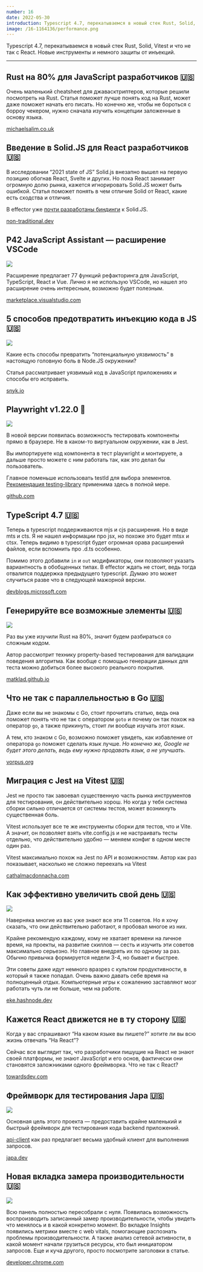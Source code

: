 ```yaml
---
number: 16
date: 2022-05-30
introduction: Typescript 4.7, перекатываемся в новый стек Rust, Solid, Vitest и что не так с React. Новые инструменты и немного защиты от инъекций.
image: /16-1164136/performance.png
---
```


Typescript 4.7, перекатываемся в новый стек Rust, Solid, Vitest и что не так с React. Новые инструменты и немного защиты от инъекций.

<hr />

## Rust на 80% для JavaScript разработчиков 🇺🇸

Очень маленький cheatsheet для джавасктриптеров, которые решили посмотреть на Rust. Статья поможет лучше понять код на Rust, может даже поможет начать его писать. Но конечно же, чтобы не бороться с борроу чекером, нужно сначала изучить концепции заложенные в основу языка.

[michaelsalim.co.uk](https://michaelsalim.co.uk/blog/rust-from-0-to-80-for-js-dev/)

## Введение в Solid.JS для React разработчиков 🇺🇸

В исследовании “2021 state of JS” Solid.js внезапно вышел на первую позицию обогнав React, Svelte и других. Но пока React занимает огромную долю рынка, кажется игнорировать Solid.JS может быть ошибкой. Статья поможет понять в чем отличие Solid от React, какие есть сходства и отличия.

В effector уже [почти разработаны биндинги](https://github.com/effector/effector/pull/685) к Solid.JS.

[non-traditional.dev](https://non-traditional.dev/an-intro-to-solidjs-for-react-developers)

## P42 JavaScript Assistant — расширение VSCode

![](/16-1164136/0121bb77fbee6fd3aff8b5a2f6f2d674.gif)

Расширение предлагает 77 функций рефакторинга для JavaScript, TypeScript, React и Vue. Лично я не использую VSCode, но нашел это расширение очень интересным, возможно будет полезным.

[marketplace.visualstudio.com](https://marketplace.visualstudio.com/items?itemName=p42ai.refactor)

## 5 способов предотвратить инъекцию кода в JS 🇺🇸

![](/16-1164136/bd5fe1d69c85c368fbaf2cb3db6568f0.png)

Какие есть способы превратить “потенциальную уязвимость” в настоящую головную боль в Node.JS окружении?

Статья рассматривает уязвимый код в JavaScript приложениях и способы его исправить.

[snyk.io](https://snyk.io/blog/5-ways-to-prevent-code-injection-in-javascript-and-node-js/)

## Playwright v1.22.0 🐙

![](/16-1164136/playwright.png)

В новой версии появилась возможность тестировать компоненты прямо в браузере. Не в каком-то виртуальном окружении, как в Jest.

Вы импортируете код компонента в тест playwright и монтируете, а дальше просто можете с ним работать так, как это делал бы пользователь.

Главное поменьше использовать testId для выбора элементов. [Рекомендация testing-library](https://testing-library.com/docs/queries/about/#priority) применима здесь в полной мере.

[github.com](https://github.com/microsoft/playwright/releases/tag/v1.22.0)

## TypeScript 4.7 🇺🇸

Теперь в typescript поддерживаются mjs и cjs расширения. Но в виде mts и cts. Я не нашел информации про jsx, но похоже это будет mtsx и ctsx. Теперь видимо в typescript будет огромная орава расширений файлов, если вспомнить про .d.ts особенно.

Помимо этого добавили `in` и `out` модификаторы, они позволяют указать вариантность в обобщенных типах. В effector ждать не стоит, ведь тогда отвалится поддержка предыдущего typescript. Думаю это может случиться разве что в следующей мажорной версии.

[devblogs.microsoft.com](https://devblogs.microsoft.com/typescript/announcing-typescript-4-7/)

## Генерируйте все возможные элементы 🇺🇸

![](/16-1164136/generate.png)

Раз вы уже изучили Rust на 80%, значит будем разбираться со сложным кодом.

Автор рассмотрит технику property-based тестирования для валидации поведения алгоритма. Как вообще с помощью генерации данных для теста можно добиться более высокого реального покрытия.

[matklad.github.io](https://matklad.github.io//2021/11/07/generate-all-the-things.html)

## Что не так с параллельностью в Go 🇺🇸

Даже если вы не знакомы с Go, стоит прочитать статью, ведь она поможет понять что не так с оператором `goto` и почему он так похож на оператор `go`, а также прикинуть, стоит ли вообще изучать этот язык.

А тем, кто знаком с Go, возможно поможет увидеть, как избавление от оператора `go` поможет сделать язык лучше. *Но конечно же, Google не будет этого делать, ведь ему нужно продавать язык, а не улучшать*.

[vorpus.org](https://vorpus.org/blog/notes-on-structured-concurrency-or-go-statement-considered-harmful/)

## Миграция с Jest на Vitest 🇺🇸

Jest не просто так завоевал существенную часть рынка инструментов для тестирования, он действительно хорош. Но когда у тебя система сборки сильно отличается от системы тестов, может возникнуть существенная боль.

Vitest использует все те же инструменты сборки для тестов, что и Vite. А значит, он позволяет взять vite.config.js и не настраивать тесты отдельно, что действительно удобно — меняем конфиг в одном месте один раз.

Vitest максимально похож на Jest по API и возможностям. Автор как раз показывает, насколько не сложно переехать на Vitest

[cathalmacdonnacha.com](https://cathalmacdonnacha.com/migrating-from-jest-to-vitest)

## Как эффективно увеличить свой день 🇺🇸

![](/16-1164136/b3b855104e71c3c0e193f57e4dd6d4f5.gif)

Наверняка многие из вас уже знают все эти 11 советов. Но я хочу сказать, что они действительно работают, я пробовал многое из них.

Крайне рекомендую каждому, кому не хватает времени на личное время, на проекты, на развитие скиллов — сесть и изучить эти советов максимально серьезно. Но главное внедрять их по одному за раз. Обычно привычка формируется недели 3-4, но бывает и быстрее.

Эти советы даже идут немного вразрез с культом продуктивности, в который я также попадал. Очень важно давать себе время на полноценный отдых. Компьютерные игры к сожалению заставляют мозг работать чуть ли не больше, чем на работе.

[eke.hashnode.dev](https://eke.hashnode.dev/how-to-effectively-maximize-your-day)

## Кажется React движется не в ту сторону 🇺🇸

Когда у вас спрашивают “На каком языке вы пишете?” хотите ли вы всю жизнь отвечать “На React”?

Сейчас все выглядит так, что разработчики пишущие на React не знают своей платформы, не знают JavaScript и его основ, фактически они становятся заложниками одного фреймворка. Что не так с React?

[towardsdev.com](https://towardsdev.com/react-start-losing-its-way-e765db4d2b07?gi=9667b807b47a)

## Фреймворк для тестирования Japa 🇺🇸

![](/16-1164136/japa.png)

Основная цель этого проекта — предоставить крайне маленький и быстрый фреймворк для тестирования кода backend приложений.

[api-client](https://github.com/japa/api-client) как раз предлагает весьма удобный клиент для выполнения запросов.

[japa.dev](https://japa.dev/docs)

## Новая вкладка замера производительности 🇺🇸

![](/16-1164136/performance.png)

Всю панель полностью пересобрали с нуля. Появилась возможность воспроизводить записанный замер производительности, чтобы увидеть что менялось и в какой конкретно момент. Во вкладке Insights появились метрики вместе с web vitals, помогающие распознать проблемы производительности. А также анализ сетевой активности, в какой момент начали грузиться ресурсы, кто был инициатором запросов. Еще и куча другого, просто посмотрите заголовки в статье.

[developer.chrome.com](https://developer.chrome.com/docs/devtools/performance-insights/)
